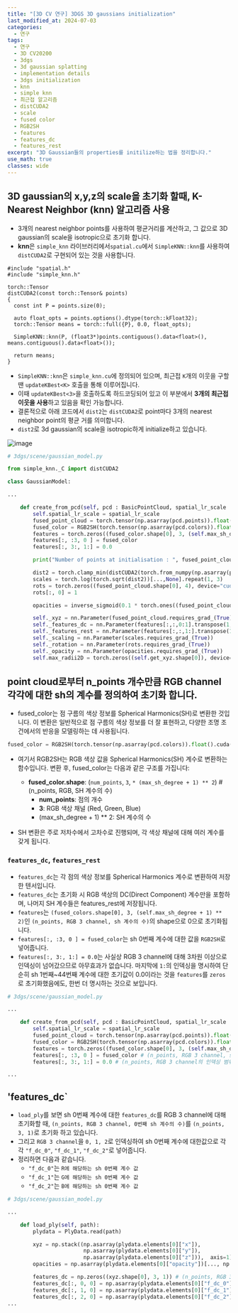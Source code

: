 ```yaml
---
title: "[3D CV 연구] 3DGS 3D gaussians initialization"
last_modified_at: 2024-07-03
categories:
  - 연구
tags:
  - 연구
  - 3D CV20200
  - 3dgs
  - 3d gaussian splatting
  - implementation details
  - 3dgs initialization
  - knn
  - simple knn
  - 최근접 알고리즘
  - distCUDA2
  - scale
  - fused color
  - RGB2SH
  - features
  - features_dc
  - features_rest
excerpt: "3D Gaussian들의 properties를 initilize하는 법을 정리합니다."
use_math: true
classes: wide
---
```


## 3D gaussian의 x,y,z의 scale을 초기화 할때, K-Nearest Neighbor (knn) 알고리즘 사용
- 3개의 nearest neighbor points를 사용하여 평균거리를 계산하고, 그 값으로 3D gaussian의 scale을 isotropic으로 초기화 합니다.
- **knn**은 `simple_knn` 라이브러리에서`spatial.cu`에서 `SimpleKNN::knn`를 사용하여 `distCUDA2`로 구현되어 있는 것을 사용합니다.
```cuda
#include "spatial.h"
#include "simple_knn.h"

torch::Tensor
distCUDA2(const torch::Tensor& points)
{
  const int P = points.size(0);

  auto float_opts = points.options().dtype(torch::kFloat32);
  torch::Tensor means = torch::full({P}, 0.0, float_opts);
  
  SimpleKNN::knn(P, (float3*)points.contiguous().data<float>(), means.contiguous().data<float>());

  return means;
}
```
- `SimpleKNN::knn`은 `simple_knn.cu`에 정의되어 있으며, 최근접 `K`개의 이웃을 구할땐 `updateKBest<K>` 호출을 통해 이루어집니다.
- 이때 `updateKBest<3>`을 호출하도록 하드코딩되어 있고 이 부분에서 **3개의 최근접 이웃을 사용**하고 있음을 확인 가능합니다.
- 결론적으로 아래 코드에서 `dist2`는 `distCUDA2`로 point마다 3개의 nearest neighbor point의 평균 거를 의미합니다.
- `dist2`로 3d gaussian의 scale을 isotropic하게 initialize하고 있습니다.

![image](https://github.com/sandokim/sandokim.github.io/assets/74639652/031fa214-d612-487f-956c-bf2923c6695b)

```python
# 3dgs/scene/gaussian_model.py

from simple_knn._C import distCUDA2

class GaussianModel:

...

    def create_from_pcd(self, pcd : BasicPointCloud, spatial_lr_scale : float):
        self.spatial_lr_scale = spatial_lr_scale
        fused_point_cloud = torch.tensor(np.asarray(pcd.points)).float().cuda()
        fused_color = RGB2SH(torch.tensor(np.asarray(pcd.colors)).float().cuda())
        features = torch.zeros((fused_color.shape[0], 3, (self.max_sh_degree + 1) ** 2)).float().cuda()
        features[:, :3, 0 ] = fused_color
        features[:, 3:, 1:] = 0.0

        print("Number of points at initialisation : ", fused_point_cloud.shape[0])

        dist2 = torch.clamp_min(distCUDA2(torch.from_numpy(np.asarray(pcd.points)).float().cuda()), 0.0000001)
        scales = torch.log(torch.sqrt(dist2))[...,None].repeat(1, 3)
        rots = torch.zeros((fused_point_cloud.shape[0], 4), device="cuda")
        rots[:, 0] = 1

        opacities = inverse_sigmoid(0.1 * torch.ones((fused_point_cloud.shape[0], 1), dtype=torch.float, device="cuda"))

        self._xyz = nn.Parameter(fused_point_cloud.requires_grad_(True))
        self._features_dc = nn.Parameter(features[:,:,0:1].transpose(1, 2).contiguous().requires_grad_(True))
        self._features_rest = nn.Parameter(features[:,:,1:].transpose(1, 2).contiguous().requires_grad_(True))
        self._scaling = nn.Parameter(scales.requires_grad_(True))
        self._rotation = nn.Parameter(rots.requires_grad_(True))
        self._opacity = nn.Parameter(opacities.requires_grad_(True))
        self.max_radii2D = torch.zeros((self.get_xyz.shape[0]), device="cuda")
```

## point cloud로부터 n_points 개수만큼 RGB channel 각각에 대한 sh의 계수를 정의하여 초기화 합니다.

- fused_color는 점 구름의 색상 정보를 Spherical Harmonics(SH)로 변환한 것입니다. 이 변환은 일반적으로 점 구름의 색상 정보를 더 잘 표현하고, 다양한 조명 조건에서의 반응을 모델링하는 데 사용됩니다.

```python
fused_color = RGB2SH(torch.tensor(np.asarray(pcd.colors)).float().cuda())
```

- 여기서 RGB2SH는 RGB 색상 값을 Spherical Harmonics(SH) 계수로 변환하는 함수입니다. 변환 후, fused_color는 다음과 같은 구조를 가집니다:
  - **fused_color.shape**: (`num_points`, `3`, `* (max_sh_degree + 1) ** 2`) # (n_points, RGB, SH 계수의 수)
    - **num_points**: 점의 개수
    - **3**: RGB 색상 채널 (Red, Green, Blue)
    - (max_sh_degree + 1) ** 2: SH 계수의 수

- SH 변환은 주로 저차수에서 고차수로 진행되며, 각 색상 채널에 대해 여러 계수를 갖게 됩니다.


### `features_dc`, `features_rest`
- `features_dc`는 각 점의 색상 정보를 Spherical Harmonics 계수로 변환하여 저장한 텐서입니다.
- `features_dc`는 초기화 시 RGB 색상의 DC(Direct Component) 계수만을 포함하며, 나머지 SH 계수들은 features_rest에 저장됩니다.
- `features`는 `(fused_colors.shape[0], 3, (self.max_sh_degree + 1) ** 2)`인 `(n_points, RGB 3 channel, sh 계수의 수)`의 shape으로 0으로 초기화됩니다.
- `features[:, :3, 0 ] = fused_color`는 sh 0번째 계수에 대한 값을 `RGB2SH`로 넣어줍니다.
- `features[:, 3:, 1:] = 0.0`는 사실상 RGB 3 channel에 대해 3차원 이상으로 인덱싱이 넘어갔으므로 아무효과가 없습니다. 마지막에 `1:`의 인덱싱을 명시하여 단순히 sh 1번째~44번째 계수에 대한 초기값이 0.0이라는 것을 `features`를 `zeros`로 초기화했음에도, 한번 더 명시하는 것으로 보입니다.

```python
# 3dgs/scene/gaussian_model.py

...

    def create_from_pcd(self, pcd : BasicPointCloud, spatial_lr_scale : float):
        self.spatial_lr_scale = spatial_lr_scale
        fused_point_cloud = torch.tensor(np.asarray(pcd.points)).float().cuda()
        fused_color = RGB2SH(torch.tensor(np.asarray(pcd.colors)).float().cuda())
        features = torch.zeros((fused_color.shape[0], 3, (self.max_sh_degree + 1) ** 2)).float().cuda()
        features[:, :3, 0 ] = fused_color # (n_points, RGB 3 channel, sh 0번째 계수)
        features[:, 3:, 1:] = 0.0 # (n_points, RGB 3 channel의 인덱싱 범위를 넘어감, sh 1번째~44번째 계수)

...

```

## 'features_dc`

- `load_ply`를 보면 sh 0번째 계수에 대한 `features_dc`를 RGB 3 channel에 대해 초기화할 때, `(n_points, RGB 3 channel, 0번째 sh 계수의 수)`를 `(n_points, 3, 1)`로 초기화 하고 있습니다.
- 그리고 `RGB 3 channel`을 `0, 1, 2`로 인덱싱하여 sh 0번째 계수에 대한값으로 각각 `"f_dc_0"`, `"f_dc_1"`, `"f_dc_2"`로 넣어줍니다.
- 정리하면 다음과 같습니다.
  - `"f_dc_0"`는 `R에 해당하는 sh 0번째 계수 값`
  - `"f_dc_1"`는 `G에 해당하는 sh 0번째 계수 값`
  - `"f_dc_2"`는 `B에 해당하는 sh 0번째 계수 값`

```python
# 3dgs/scene/gaussian_model.py

...

    def load_ply(self, path):
        plydata = PlyData.read(path)

        xyz = np.stack((np.asarray(plydata.elements[0]["x"]),
                        np.asarray(plydata.elements[0]["y"]),
                        np.asarray(plydata.elements[0]["z"])),  axis=1)
        opacities = np.asarray(plydata.elements[0]["opacity"])[..., np.newaxis]

        features_dc = np.zeros((xyz.shape[0], 3, 1)) # (n_points, RGB 3 channel, (0 + 1) ** 2) = (n_points, 3, 1)
        features_dc[:, 0, 0] = np.asarray(plydata.elements[0]["f_dc_0"]) # (n_points, R, R에 대한 sh 0번쩨 계수)
        features_dc[:, 1, 0] = np.asarray(plydata.elements[0]["f_dc_1"]) # (n_points, G, G에 대한 sh 0번째 계수)
        features_dc[:, 2, 0] = np.asarray(plydata.elements[0]["f_dc_2"]) # (n_points, B, B에 대한 sh 0번째 계수)
...

```
























